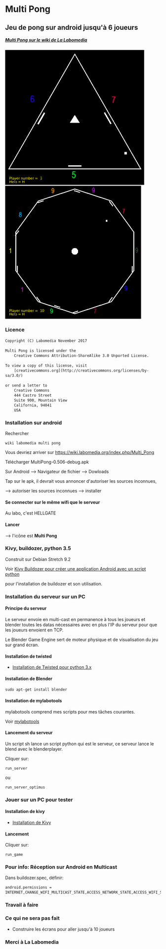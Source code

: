 # Multi Pong

## Jeu de pong sur android jusqu'à 6 joueurs


##### [Multi Pong sur le wiki de La Labomedia](https://wiki.labomedia.org/index.php/Kivy_Multi_Pong)

![3 joueurs](/images/Mpff_02.png)
![10joueurs](/images/10players.png)

### Licence

~~~text
Copyright (C) Labomedia November 2017

Multi Pong is licensed under the
    Creative Commons Attribution-ShareAlike 3.0 Unported License.

To view a copy of this license, visit
    [creativecommons.org](http://creativecommons.org/licenses/by-sa/3.0/)

or send a letter to
    Creative Commons
    444 Castro Street
    Suite 900, Mountain View
    California, 94041
    USA
~~~

### Installation sur android
Rechercher 
~~~text
wiki labomedia multi pong
~~~

Vous devriez arriver sur https://wiki.labomedia.org/index.php/Multi_Pong

Télécharger MultiPong-0.506-debug.apk

Sur Android --> Navigateur de fichier --> Dowloads

Tap sur le apk, il devrait vous annoncer d'autoriser les sources inconnues,

--> autoriser les sources inconnues
--> installer

#### Se connecter sur le même wifi que le serveur
Au labo, c'est HELLGATE

#### Lancer
--> l'icône est **Multi Pong**

### Kivy, buildozer, python 3.5

Construit sur Debian Stretch 9.2

Voir [Kivy Buildozer pour créer une application Android avec un script python](https://wiki.labomedia.org/index.php/Kivy_Buildozer_pour_cr%C3%A9er_une_application_Android_avec_un_script_python)

pour l'installation de buildozer et son utilisation.

### Installation du serveur sur un PC

#### Principe du serveur

Le serveur envoie en multi-cast en permanence à tous les joueurs et blender toutes les datas nécessaires avec en plus l'IP du serveur pour que les joueurs envoient en TCP.

Le Blender Game Engine sert de moteur physique et de visualisation du jeu sur grand écran.

#### Installation de twisted

* [Installation de Twisted pour python 3.x](https://wiki.labomedia.org/index.php/Installation_de_Twisted_pour_python_3.x)

#### Installation de Blender

~~~text
sudo apt-get install blender
~~~

#### Installation de mylabotools

mylabotools comprend mes scripts pour mes tâches courantes.

Voir  [mylabotools](https://github.com/sergeLabo/mylabotools)

#### Lancement du serveur
Un script sh lance un script python qui est le serveur,
ce serveur lance le blend avec le blenderplayer.

Cliquer sur:

~~~text
run_server
~~~

ou

~~~text
run_server_optimus
~~~

### Jouer sur un PC pour tester

#### Installation de kivy

* [Installation de Kivy](https://wiki.labomedia.org/index.php/2_Kivy:_Installation)

#### Lancement
Cliquer sur:

~~~text
run_game
~~~

### Pour info: Réception sur Android en Multicast
Dans buildozer.spec, définir:

~~~text
android.permissions = INTERNET,CHANGE_WIFI_MULTICAST_STATE,ACCESS_NETWORK_STATE,ACCESS_WIFI_STATE
~~~

### Travail à faire

### Ce qui ne sera pas fait

* Construire les écrans pour aller jusqu'à 10 joueurs

### Merci à La Labomedia
